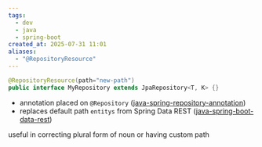 ```yaml
---
tags:
  - dev
  - java
  - spring-boot
created_at: 2025-07-31 11:01
aliases:
  - "@RepositoryResource"
---
```

```java
@RepositoryResource(path="new-path")
public interface MyRepository extends JpaRepository<T, K> {}
```
- annotation placed on `@Repository` ([java-spring-repository-annotation](java-spring-repository-annotation.md))
- replaces default path `entitys` from Spring Data REST ([java-spring-boot-data-rest](java-spring-boot-data-rest.md))

useful in correcting plural form of noun or having custom path